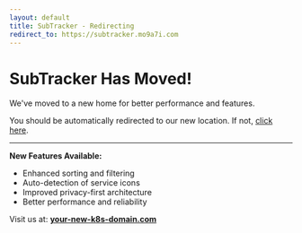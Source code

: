 ```yaml
---
layout: default
title: SubTracker - Redirecting
redirect_to: https://subtracker.mo9a7i.com
---
```


# SubTracker Has Moved!

We've moved to a new home for better performance and features.

You should be automatically redirected to our new location. If not, [click here](https://subtracker.mo9a7i.com).

---

**New Features Available:**
- Enhanced sorting and filtering
- Auto-detection of service icons  
- Improved privacy-first architecture
- Better performance and reliability

Visit us at: **[your-new-k8s-domain.com](https://subtracker.mo9a7i.com)**